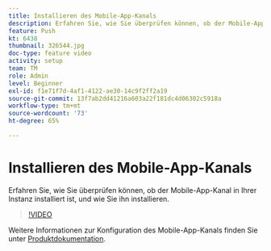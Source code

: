 ```yaml
---
title: Installieren des Mobile-App-Kanals
description: Erfahren Sie, wie Sie überprüfen können, ob der Mobile-App-Kanal in Ihrer Instanz installiert ist, und wie Sie ihn installieren.
feature: Push
kt: 6438
thumbnail: 326544.jpg
doc-type: feature video
activity: setup
team: TM
role: Admin
level: Beginner
exl-id: f1e71f7d-4af1-4122-ae30-14c9f2ff2a19
source-git-commit: 13f7ab2dd41216a603a22f181dc4d06302c5918a
workflow-type: tm+mt
source-wordcount: '73'
ht-degree: 65%

---
```


# Installieren des Mobile-App-Kanals

Erfahren Sie, wie Sie überprüfen können, ob der Mobile-App-Kanal in Ihrer Instanz installiert ist, und wie Sie ihn installieren.

>[!VIDEO](https://video.tv.adobe.com/v/326544?quality=12&learn=on)

Weitere Informationen zur Konfiguration des Mobile-App-Kanals finden Sie unter [Produktdokumentation](https://experienceleague.adobe.com/docs/campaign-classic/using/sending-messages/sending-push-notifications/configure-the-mobile-app/get-started-app-config.html?lang=en#installing-package-ios).
